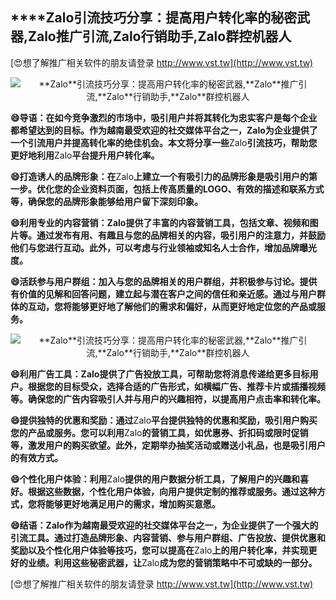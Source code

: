 ## ****Zalo**引流技巧分享：提高用户转化率的秘密武器,**Zalo**推广引流,**Zalo**行销助手,**Zalo**群控机器人**

[😍想了解推广相关软件的朋友请登录 http://www.vst.tw](http://www.vst.tw)

 <center><img src="https://vst.tw/MP4/tuiguang/png/3.png" alt="**Zalo**引流技巧分享：提高用户转化率的秘密武器,**Zalo**推广引流,**Zalo**行销助手,**Zalo**群控机器人"></center>

**😄导语：在如今竞争激烈的市场中，吸引用户并将其转化为忠实客户是每个企业都希望达到的目标。作为越南最受欢迎的社交媒体平台之一，**Zalo**为企业提供了一个引流用户并提高转化率的绝佳机会。本文将分享一些**Zalo**引流技巧，帮助您更好地利用**Zalo**平台提升用户转化率。**

**😄打造诱人的品牌形象：在**Zalo**上建立一个有吸引力的品牌形象是吸引用户的第一步。优化您的企业资料页面，包括上传高质量的LOGO、有效的描述和联系方式等，确保您的品牌形象能够给用户留下深刻印象。**

**😄利用专业的内容营销：**Zalo**提供了丰富的内容营销工具，包括文章、视频和图片等。通过发布有用、有趣且与您的品牌相关的内容，吸引用户的注意力，并鼓励他们与您进行互动。此外，可以考虑与行业领袖或知名人士合作，增加品牌曝光度。**

**😄活跃参与用户群组：加入与您的品牌相关的用户群组，并积极参与讨论。提供有价值的见解和回答问题，建立起与潜在客户之间的信任和亲近感。通过与用户群体的互动，您将能够更好地了解他们的需求和偏好，从而更好地定位您的产品或服务。**

 <center><img src="https://vst.tw/MP4/tuiguang/png/4.png" alt="**Zalo**引流技巧分享：提高用户转化率的秘密武器,**Zalo**推广引流,**Zalo**行销助手,**Zalo**群控机器人"></center>

**😄利用广告工具：**Zalo**提供了广告投放工具，可帮助您将消息传递给更多目标用户。根据您的目标受众，选择合适的广告形式，如横幅广告、推荐卡片或插播视频等。确保您的广告内容吸引人并与用户的兴趣相符，以提高用户点击率和转化率。**

**😄提供独特的优惠和奖励：通过**Zalo**平台提供独特的优惠和奖励，吸引用户购买您的产品或服务。您可以利用**Zalo**的营销工具，如优惠券、折扣码或限时促销等，激发用户的购买欲望。此外，定期举办抽奖活动或赠送小礼品，也是吸引用户的有效方式。**

**😄个性化用户体验：利用**Zalo**提供的用户数据分析工具，了解用户的兴趣和喜好。根据这些数据，个性化用户体验，向用户提供定制的推荐或服务。通过这种方式，您将能够更好地满足用户的需求，增加购买意愿。**

**😄结语：**Zalo**作为越南最受欢迎的社交媒体平台之一，为企业提供了一个强大的引流工具。通过打造品牌形象、内容营销、参与用户群组、广告投放、提供优惠和奖励以及个性化用户体验等技巧，您可以提高在**Zalo**上的用户转化率，并实现更好的业绩。利用这些秘密武器，让**Zalo**成为您的营销策略中不可或缺的一部分。**

[😍想了解推广相关软件的朋友请登录 http://www.vst.tw](http://www.vst.tw)



